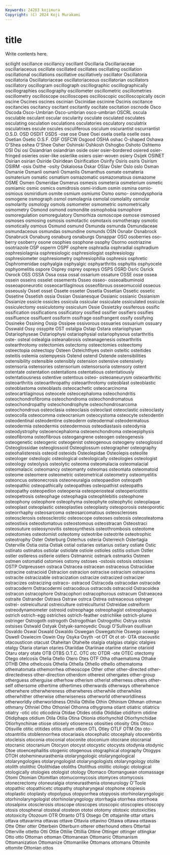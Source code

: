 ```yaml
---
Keywords: 24283 kojimura
Copyright: (C) 2024 Koji Murakami
---
```


# title

Write contents here.



scilight oscillance oscillancy oscillant Oscillaria
Oscillariaceae oscillariaceous oscillate oscillated oscillates oscillating oscillation oscillational oscillations oscillative
oscillatively oscillator Oscillatoria oscillatoria Oscillatoriaceae oscillatoriaceous oscillatorian oscillators oscillatory oscillogram
oscillograph oscillographic oscillographically oscillographies oscillography oscillometer oscillometric oscillometries oscillometry oscilloscope
oscilloscopes oscilloscopic oscilloscopically oscin oscine Oscines oscines oscinian Oscinidae oscinine
Oscinis oscitance oscitancies oscitancy oscitant oscitantly oscitate oscitation oscnode Osco
Oscoda Osco-Umbrian Osco-umbrian osco-umbrian OSCRL oscula osculable osculant oscular oscularity
osculate osculated osculates osculating osculation osculations osculatories osculatory osculatrix osculatrixes
oscule oscules osculiferous osculum oscurantist oscurrantist O.S.D. OSD OSDIT OSDS
-ose ose Osee Osei osela osella oselle oses Osetian Osetic
O.S.F. OSF OSFCW Osgood OSHA oshac O-shaped Oshawa O'Shea oshea
O'Shee Osher Oshinski Oshkosh Oshogbo Oshoto Oshtemo OSI Osi osi
Osiandrian osiandrian oside osier osier-bordered osiered osier-fringed osieries osier-like osierlike
osiers osier-woven osiery Osijek OSINET Osirian osirian Osiride Osiridean Osirification
Osirify Osiris osiris Osirism OSIRM -osis Osithe -osity Oskaloosa Oskar
OSlav Osler Oslo oslo Osman Osmanie Osmanli osmanli Osmanlis Osmanthus
osmate osmateria osmaterium osmatic osmatism osmazomatic osmazomatous osmazome OSME Osmen
Osmeridae Osmerus osmesis osmeteria osmeterium osmetic osmiamic osmic osmics osmidrosis
osmi-iridium osmin osmina osmio- osmious osmiridium osmite osmium osmiums Osmo
osmo- osmodysphoria osmogene osmograph osmol osmolagnia osmolal osmolality osmolar osmolarity
osmology osmols osmometer osmometric osmometrically osmometry Osmond osmond osmondite osmophobia
osmophore osmoregulation osmoregulatory Osmorhiza osmoscope osmose osmosed osmoses osmosing osmosis
osmotactic osmotaxis osmotherapy osmotic osmotically osmous Osmund osmund Osmunda osmunda
Osmundaceae osmundaceous osmundas osmundine osmunds OSN Osnabr Osnabrock Osnabruck Osnaburg
osnaburg osnaburgs Osnappar OSO osoberries oso-berry osoberry osone osophies osophone
osophy Osorno osotriazine osotriazole OSP osperm OSPF osphere osphradia osphradial
osphradium osphresiolagnia osphresiologic osphresiologist osphresiology osphresiometer osphresiometry osphresiophilia osphresis osphretic
Osphromenidae osphyalgia osphyalgic osphyarthritis osphyitis osphyocele osphyomelitis ospore Osprey osprey
ospreys OSPS OSRD Osric Osrick Osrock OSS OSSA Ossa ossa
ossal ossarium ossature OSSE osse ossea ossein osseins osselet ossements
Osseo osseo- osseoalbuminoid osseoaponeurotic osseocartilaginous osseofibrous osseomucoid osseous osseously Osset
osset Ossete osseter Ossetia Ossetian Ossetic ossetic Ossetine Ossetish ossia
Ossian Ossianesque Ossianic ossianic Ossianism Ossianize ossicle ossicles ossicula ossicular
ossiculate ossiculated ossicule ossiculectomy ossiculotomy ossiculum Ossie Ossietzky ossiferous ossific
ossification ossifications ossificatory ossified ossifier ossifiers ossifies ossifluence ossifluent ossiform
ossifrage ossifrangent ossify ossifying Ossineke Ossining Ossip Ossipee ossivorous ossuaries
ossuarium ossuary Osswald Ossy ossypite OST ostalgia Ostap Ostara ostariophysan
Ostariophyseae Ostariophysi ostariophysial ostariophysous ostarthritis oste- osteal ostealgia osteanabrosis osteanagenesis
ostearthritis ostearthrotomy ostectomies ostectomy osteectomies osteectomy osteectopia osteectopy Osteen Osteichthyes
ostein osteitic osteitides osteitis ostemia ostempyesis Ostend ostend Ostende ostensibilities
ostensibility ostensible ostensibly ostension ostensive ostensively ostensoria ostensories ostensorium ostensorsoria
ostensory ostent ostentate ostentation ostentations ostentatious ostentatiously ostentatiousness ostentive ostentous
osteo- osteoaneurysm osteoarthritic osteoarthritis osteoarthropathy osteoarthrotomy osteoblast osteoblastic osteoblastoma osteoblasts
osteocachetic osteocarcinoma osteocartilaginous osteocele osteocephaloma osteochondritis osteochondrofibroma osteochondroma osteochondromatous osteochondropathy
osteochondrophyte osteochondrosarcoma osteochondrous osteoclasia osteoclasis osteoclast osteoclastic osteoclasty osteocolla osteocomma
osteocranium osteocystoma osteocyte osteodentin osteodentinal osteodentine osteoderm osteodermal osteodermatous osteodermia
osteodermis osteodermous osteodiastasis osteodynia osteodystrophy osteoencephaloma osteoenchondroma osteoepiphysis osteofibroma osteofibrous
osteogangrene osteogen osteogenesis osteogenetic osteogenic osteogenist osteogenous osteogeny osteoglossid Osteoglossidae
osteoglossoid Osteoglossum osteographer osteography osteohalisteresis osteoid osteoids Osteolepidae Osteolepis osteolite
osteologer osteologic osteological osteologically osteologies osteologist osteology osteolysis osteolytic osteoma
osteomalacia osteomalacial osteomalacic osteomancy osteomanty osteomas osteomata osteomatoid osteome osteomere
osteometric osteometrical osteometry osteomyelitis osteoncus osteonecrosis osteoneuralgia osteopaedion osteopath osteopathic
osteopathically osteopathies osteopathist osteopaths osteopathy osteopedion osteopenia osteoperiosteal osteoperiostitis osteopetrosis
osteophage osteophagia osteophlebitis osteophone osteophony osteophore osteophyma osteophyte osteophytic osteoplaque
osteoplast osteoplastic osteoplasties osteoplasty osteoporosis osteoporotic osteorrhaphy osteosarcoma osteosarcomatous osteoscleroses
osteosclerosis osteosclerotic osteoscope osteoses osteosis osteosteatoma osteostixis osteostomatous osteostomous osteostracan
Osteostraci osteosuture osteosynovitis osteosynthesis osteothrombosis osteotome osteotomies osteotomist osteotomy osteotribe
osteotrite osteotrophic osteotrophy Oster Osterburg Osterhus osteria Osterreich Ostertagia Osterville
Ostia ostia Ostiak ostial ostiaries ostiarius ostiary ostiate Ostic ostinato
ostinatos ostiolar ostiolate ostiole ostioles ostitis ostium Ostler ostler ostleress
ostlerie ostlers Ostmannic ostmark ostmarks Ostmen ostmen ostomatid ostomies ostomy
ostoses -ostosis ostosis ostosises OSTP Ostpreussen ostraca Ostracea ostracean ostraceous
Ostraciidae ostracine ostracioid Ostracion ostracion ostracise ostracism ostracisms ostracite ostracizable
ostracization ostracize ostracized ostracizer ostracizes ostracizing ostraco- ostracod Ostracoda ostracodan
ostracode ostracoderm Ostracodermi ostracodous ostracods ostracoid Ostracoidea ostracon ostracophore Ostracophori
ostracophorous ostracum Ostraeacea ostraite Ostrander Ostrava Ostraw ostrca Ostrea ostreaceous
ostreger ostrei- ostreicultural ostreiculture ostreiculturist Ostreidae ostreiform ostreodynamometer ostreoid ostreophage
ostreophagist ostreophagous ostrich ostrich-egg ostriches ostrich-feather ostrichlike ostrich-plume ostringer Ostrogoth
ostrogoth Ostrogothian Ostrogothic Ostrya ostsis ostsises Ostwald Ostyak Ostyak-samoyedic Osugi
O'Sullivan osullivan Osvaldo Oswal Oswald Oswaldo Oswegan Oswegatchie Oswego oswego
Oswell Oswiecim Oswin Osy Osyka Osyth -ot OT Ot ot
ot- OTA otacoustic otacousticon otacust Otaheitan Otaheite otalgia otalgias otalgic
otalgies otalgy Otaria otarian otaries Otariidae Otariinae otariine otarine otarioid
Otaru otary otate OTB OTBS O.T.C. OTC otc OTDR -ote
OTEC otectomy Otego otelcosis Otelia Otello Otero Otes OTF Otha
othaematoma Othake OTHB Othe othelcosis Othelia Othella Othello othello othematoma
othematomata othemorrhea otheoscope Other other other-directed other-directedness other-direction otherdom otherest
othergates other-group otherguess otherguise otherhow otherism otherist otherness others other-self
othersome othertime othertimes otherwards otherways otherwhence otherwhere otherwhereness otherwheres otherwhile
otherwhiles otherwhither otherwise otherwiseness otherworld otherworldliness otherworldly otherworldness Othilia Othilie
Othin Othinism Othman othman othmany Othniel Otho Othoniel Othonna othygroma
otiant otiatric otiatrics otiatry -otic otic oticodinia Otidae Otides otidia
Otididae otidiform otidine Otidiphaps otidium Otila Otilia Otina Otionia otiorhynchid
Otiorhynchidae Otiorhynchinae otiose otiosely otioseness otiosities otiosity Otis Otisco Otisville
otitic otitides otitis otium otkon OTL Otley OTLF OTM Oto
oto- otoantritis otoblennorrhea otocariasis otocephalic otocephaly otocerebritis otocleisis otoconia otoconial
otoconite otoconium otocrane otocranial otocranic otocranium Otocyon otocyst otocystic otocysts
otodynia otodynic Otoe otoencephalitis otogenic otogenous otographical otography Otogyps OTOH
otohemineurasthenia otolaryngologic otolaryngological otolaryngologies otolaryngologist otolaryngologists otolaryngology otolite otolith otolithic
Otolithidae otoliths Otolithus otolitic otologic otological otologically otologies otologist otology
Otomaco Otomanguean otomassage Otomi Otomian Otomitlan otomucormycosis otomyces otomycosis otonecrectomy
otoneuralgia otoneurasthenia otoneurology O'Toole otopathic otopathicetc otopathy otopharyngeal otophone otopiesis
otoplastic otoplasty otopolypus otopyorrhea otopyosis otorhinolaryngologic otorhinolaryngologist otorhinolaryngology otorrhagia otorrhea
otorrhoea otosalpinx otosclerosis otoscope otoscopes otoscopic otoscopies otoscopy otosis otosphenal
otosteal otosteon ototoi ototomy ototoxic ototoxicities ototoxicity Otozoum OTR Otranto
OTS Otsego Ott ottajanite ottar ottars ottava ottavarima ottavas ottave
Ottavia ottavino Ottawa ottawa ottawas Otte Otter otter Otterbein Otterburn
otterer otterhound otters Ottertail Otterville ottetto Otti Ottie Ottilie Ottillia
Ottine Ottinger ottinger ottingkar Otto otto Ottoman ottoman Ottomanean Ottomanic
Ottomanism Ottomanization Ottomanize Ottomanlike Ottomans ottomans Ottomite ottomite Ottonian ottos
